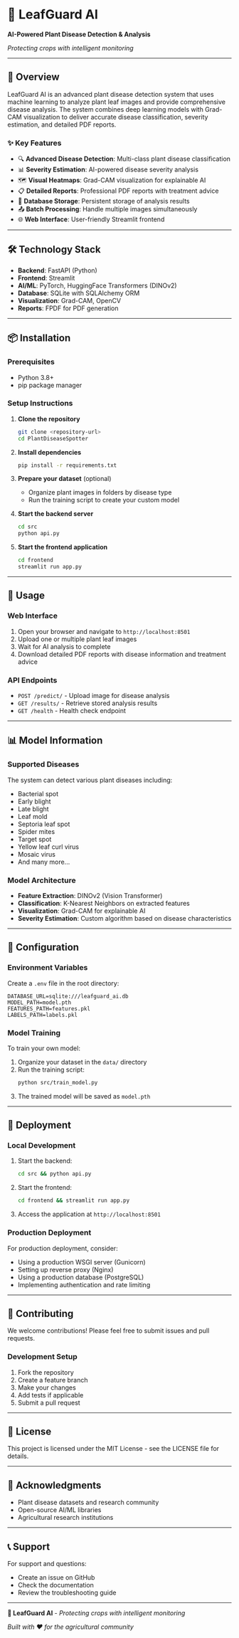 # 🌱 LeafGuard AI

**AI-Powered Plant Disease Detection & Analysis**

*Protecting crops with intelligent monitoring*

---

## 🚀 Overview

LeafGuard AI is an advanced plant disease detection system that uses machine learning to analyze plant leaf images and provide comprehensive disease analysis. The system combines deep learning models with Grad-CAM visualization to deliver accurate disease classification, severity estimation, and detailed PDF reports.

### ✨ Key Features

- 🔍 **Advanced Disease Detection**: Multi-class plant disease classification
- 📊 **Severity Estimation**: AI-powered disease severity analysis
- 🗺️ **Visual Heatmaps**: Grad-CAM visualization for explainable AI
- 📋 **Detailed Reports**: Professional PDF reports with treatment advice
- 💾 **Database Storage**: Persistent storage of analysis results
- 📤 **Batch Processing**: Handle multiple images simultaneously
- 🌐 **Web Interface**: User-friendly Streamlit frontend

---

## 🛠️ Technology Stack

- **Backend**: FastAPI (Python)
- **Frontend**: Streamlit
- **AI/ML**: PyTorch, HuggingFace Transformers (DINOv2)
- **Database**: SQLite with SQLAlchemy ORM
- **Visualization**: Grad-CAM, OpenCV
- **Reports**: FPDF for PDF generation

---

## 📦 Installation

### Prerequisites

- Python 3.8+
- pip package manager

### Setup Instructions

1. **Clone the repository**
   ```bash
   git clone <repository-url>
   cd PlantDiseaseSpotter
   ```

2. **Install dependencies**
   ```bash
   pip install -r requirements.txt
   ```

3. **Prepare your dataset** (optional)
   - Organize plant images in folders by disease type
   - Run the training script to create your custom model

4. **Start the backend server**
   ```bash
   cd src
   python api.py
   ```

5. **Start the frontend application**
   ```bash
   cd frontend
   streamlit run app.py
   ```

---

## 🎯 Usage

### Web Interface

1. Open your browser and navigate to `http://localhost:8501`
2. Upload one or multiple plant leaf images
3. Wait for AI analysis to complete
4. Download detailed PDF reports with disease information and treatment advice

### API Endpoints

- `POST /predict/` - Upload image for disease analysis
- `GET /results/` - Retrieve stored analysis results
- `GET /health` - Health check endpoint

---

## 📊 Model Information

### Supported Diseases

The system can detect various plant diseases including:
- Bacterial spot
- Early blight
- Late blight
- Leaf mold
- Septoria leaf spot
- Spider mites
- Target spot
- Yellow leaf curl virus
- Mosaic virus
- And many more...

### Model Architecture

- **Feature Extraction**: DINOv2 (Vision Transformer)
- **Classification**: K-Nearest Neighbors on extracted features
- **Visualization**: Grad-CAM for explainable AI
- **Severity Estimation**: Custom algorithm based on disease characteristics

---

## 🔧 Configuration

### Environment Variables

Create a `.env` file in the root directory:

```env
DATABASE_URL=sqlite:///leafguard_ai.db
MODEL_PATH=model.pth
FEATURES_PATH=features.pkl
LABELS_PATH=labels.pkl
```

### Model Training

To train your own model:

1. Organize your dataset in the `data/` directory
2. Run the training script:
   ```bash
   python src/train_model.py
   ```
3. The trained model will be saved as `model.pth`

---

## 🚀 Deployment

### Local Development

1. Start the backend:
   ```bash
   cd src && python api.py
   ```

2. Start the frontend:
   ```bash
   cd frontend && streamlit run app.py
   ```

3. Access the application at `http://localhost:8501`

### Production Deployment

For production deployment, consider:
- Using a production WSGI server (Gunicorn)
- Setting up reverse proxy (Nginx)
- Using a production database (PostgreSQL)
- Implementing authentication and rate limiting

---

## 🤝 Contributing

We welcome contributions! Please feel free to submit issues and pull requests.

### Development Setup

1. Fork the repository
2. Create a feature branch
3. Make your changes
4. Add tests if applicable
5. Submit a pull request

---

## 📄 License

This project is licensed under the MIT License - see the LICENSE file for details.

---

## 🙏 Acknowledgments

- Plant disease datasets and research community
- Open-source AI/ML libraries
- Agricultural research institutions

---

## 📞 Support

For support and questions:
- Create an issue on GitHub
- Check the documentation
- Review the troubleshooting guide

---

**🌱 LeafGuard AI** - *Protecting crops with intelligent monitoring*

*Built with ❤️ for the agricultural community* 
